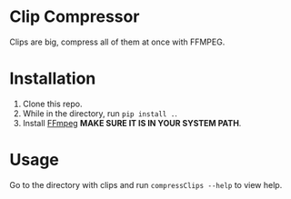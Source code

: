 # Clip Compressor
Clips are big, compress all of them at once with FFMPEG.

# Installation
1. Clone this repo.
2. While in the directory, run `pip install .`.
3. Install [FFmpeg](https://www.ffmpeg.org) **MAKE SURE IT IS IN YOUR SYSTEM PATH**.

# Usage
Go to the directory with clips and run `compressClips --help` to view help.